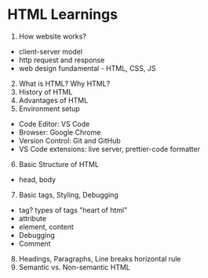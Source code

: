 # HTML Learnings
1. How website works?

- client-server model
- http request and response
- web design fundamental - HTML, CSS, JS

2. What is HTML? Why HTML?
3. History of HTML
4. Advantages of HTML
5. Environment setup

- Code Editor: VS Code
- Browser: Google Chrome
- Version Control: Git and GitHub
- VS Code extensions: live server, prettier-code formatter

6. Basic Structure of HTML
- head, body
7. Basic tags, Styling, Debugging
- tag? types of tags  "heart of html"
- attribute
- element, content
- Debugging
- Comment
8. Headings, Paragraphs, Line breaks horizontal rule
9.  Semantic vs. Non-semantic HTML